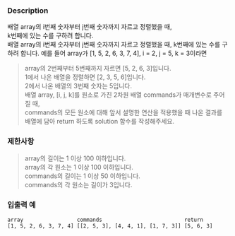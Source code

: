 ### Description
배열 array의 i번째 숫자부터 j번째 숫자까지 자르고 정렬했을 때,
<br>
k번째에 있는 수를 구하려 합니다.<br>
배열 array의 i번째 숫자부터 j번째 숫자까지 자르고 정렬했을 때, k번째에 있는 수를 구하려 합니다.
예를 들어 array가 [1, 5, 2, 6, 3, 7, 4], i = 2, j = 5, k = 3이라면

>array의 2번째부터 5번째까지 자르면 [5, 2, 6, 3]입니다.<br>
1에서 나온 배열을 정렬하면 [2, 3, 5, 6]입니다.<br>
2에서 나온 배열의 3번째 숫자는 5입니다.<br>
배열 array, [i, j, k]를 원소로 가진 2차원 배열 commands가 매개변수로 주어질 때, <br>commands의 모든 원소에 대해 앞서 설명한 연산을 적용했을 때 나온 결과를 <br>배열에 담아 return 하도록 solution 함수를 작성해주세요.

### 제한사항
>array의 길이는 1 이상 100 이하입니다.<br>
array의 각 원소는 1 이상 100 이하입니다.<br>
commands의 길이는 1 이상 50 이하입니다.<br>
commands의 각 원소는 길이가 3입니다.

### 입출력 예
```
array	              commands	                        return
[1, 5, 2, 6, 3, 7, 4] [[2, 5, 3], [4, 4, 1], [1, 7, 3]]	[5, 6, 3]
